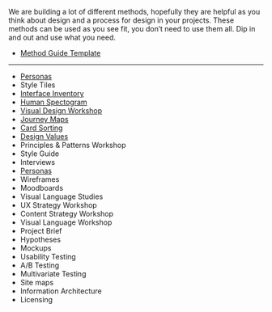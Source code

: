 We are building a lot of different methods, hopefully they are helpful as you think about design and a process for design in your projects. These methods can be used as you see fit, you don’t need to use them all. Dip in and out and use what you need.


* [Method Guide Template](https://github.com/bocoup/opendesignkit/wiki/Method-Guide-Template)

---

* [Personas](https://github.com/bocoup/opendesignkit/wiki/Personas)
* Style Tiles
* [Interface Inventory](https://github.com/bocoup/opendesignkit/wiki/Interface-Inventory)
* [Human Spectogram](https://github.com/bocoup/opendesignkit/wiki/human-spectrogram)
* [Visual Design Workshop](https://github.com/bocoup/opendesignkit/wiki/Visual-Design-Workshop)
* [Journey Maps](https://github.com/bocoup/opendesignkit/wiki/Journey-Maps)
* [Card Sorting](https://github.com/bocoup/opendesignkit/wiki/card-sorting)
* [Design Values](https://github.com/bocoup/opendesignkit/wiki/design-values)
* Principles & Patterns Workshop
* Style Guide
* Interviews
* [Personas](https://github.com/bocoup/opendesignkit/wiki/Personas)
* Wireframes
* Moodboards
* Visual Language Studies
* UX Strategy Workshop
* Content Strategy Workshop
* Visual Language Workshop
* Project Brief
* Hypotheses
* Mockups
* Usability Testing
* A/B Testing
* Multivariate Testing
* Site maps
* Information Architecture
* Licensing
